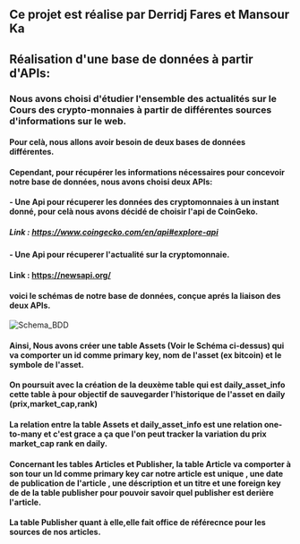 ## Ce projet est réalise par Derridj Fares et Mansour Ka

## Réalisation d'une base de données à partir d'APIs:

### Nous avons choisi d'étudier l'ensemble des actualités sur le Cours des crypto-monnaies à partir de différentes sources d'informations sur le web.
#### Pour celà, nous allons avoir besoin de deux bases de données différentes.
#### Cependant, pour récupérer les informations nécessaires pour concevoir notre base de données, nous avons choisi deux APIs:
#### - Une Api pour récuperer les données des cryptomonnaies à un instant donné, pour celà nous avons décidé de choisir l'api de CoinGeko.
##### Link : https://www.coingecko.com/en/api#explore-api

#### - Une Api pour récuperer l'actualité sur la cryptomonnaie.
#### Link : https://newsapi.org/


#### voici le schémas de notre base de données, conçue aprés la liaison des deux APIs.

![Schema_BDD](https://user-images.githubusercontent.com/57758790/124604766-8fc74400-de6b-11eb-9f22-9703d70bad3c.png)

#### Ainsi, Nous avons créer une table Assets (Voir le Schéma ci-dessus) qui va comporter un id comme primary key, nom de l'asset (ex bitcoin) et le symbole de l'asset.

#### On poursuit avec la création de la deuxème table qui est daily_asset_info cette table à pour objectif de sauvegarder l'historique de l'asset en daily  (prix,market_cap,rank) 

#### La relation entre la table Assets et daily_asset_info est une relation one-to-many et c'est grace a ça que l'on peut tracker la variation du prix market_cap rank en daily. 


#### Concernant les tables Articles et Publisher, la table Article va comporter à son tour un Id comme primary key car notre article est unique , une date de publication de l'article , une déscription et un titre et une foreign key de de la table publisher pour pouvoir savoir quel publisher est derière l'article.


#### La table Publisher quant à elle,elle fait office de référecnce pour les sources de nos articles.

